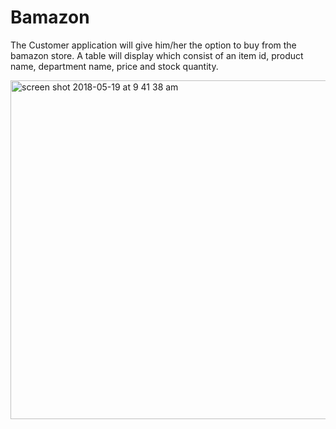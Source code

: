 # Bamazon


The Customer application will give him/her the option to buy from the bamazon store. A table will display which consist of an item id, product name, department name, price and stock quantity.

<img width="542" alt="screen shot 2018-05-19 at 9 41 38 am" src="https://user-images.githubusercontent.com/35345085/40269949-d3e64994-5b4a-11e8-973d-e6c4962fff4e.png">

